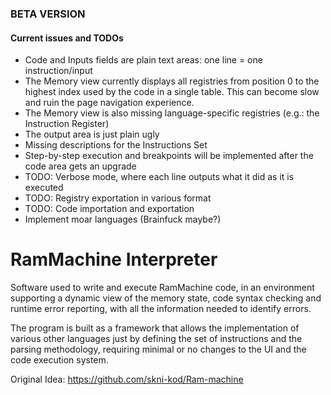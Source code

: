 ### BETA VERSION
#### Current issues and TODOs
- Code and Inputs fields are plain text areas: one line = one instruction/input
- The Memory view currently displays all registries from position 0 to the highest index used by the code in a single table. This can become slow and ruin the page navigation experience.
- The Memory view is also missing language-specific registries (e.g.: the Instruction Register)
- The output area is just plain ugly
- Missing descriptions for the Instructions Set
- Step-by-step execution and breakpoints will be implemented after the code area gets an upgrade
- TODO: Verbose mode, where each line outputs what it did as it is executed
- TODO: Registry exportation in various format
- TODO: Code importation and exportation
- Implement moar languages (Brainfuck maybe?)

# RamMachine Interpreter
Software used to write and execute RamMachine code, in an environment supporting a dynamic view of the memory state, code syntax checking and runtime error reporting, with all the information needed to identify errors.

The program is built as a framework that allows the implementation of various other languages just by defining the set of instructions and the parsing methodology, requiring minimal or no changes to the UI and the code execution system.

Original Idea: https://github.com/skni-kod/Ram-machine
